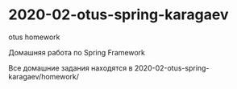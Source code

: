 # 2020-02-otus-spring-karagaev
otus homework

Домашняя работа по Spring Framework

Все домашние задания находятся в 2020-02-otus-spring-karagaev/homework/
